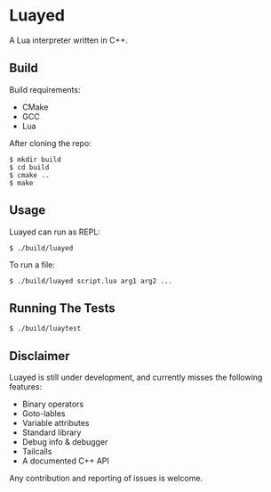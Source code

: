 # Luayed

A Lua interpreter written in C++.

## Build

Build requirements:

+ CMake
+ GCC
+ Lua

After cloning the repo:

```
$ mkdir build
$ cd build
$ cmake ..
$ make
```

## Usage

Luayed can run as REPL:

```
$ ./build/luayed
```

To run a file:

```
$ ./build/luayed script.lua arg1 arg2 ...
```

## Running The Tests

```
$ ./build/luaytest
```

## Disclaimer

Luayed is still under development, and currently misses the following features:

+ Binary operators
+ Goto-lables
+ Variable attributes
+ Standard library
+ Debug info & debugger
+ Tailcalls
+ A documented C++ API

Any contribution and reporting of issues is welcome.